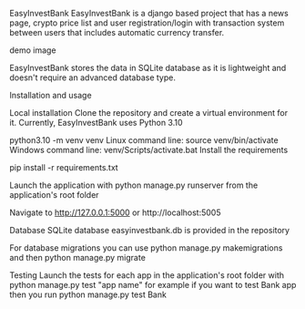 EasyInvestBank
EasyInvestBank is a django based project that has a news page, crypto price list and user registration/login with transaction system
between users that includes automatic currency transfer.

demo image

EasyInvestBank stores the data in SQLite database as it is lightweight and doesn't require an advanced database type.


Installation and usage


Local installation
Clone the repository and create a virtual environment for it. Currently, EasyInvestBank uses Python 3.10

python3.10 -m venv venv
Linux command line: source venv/bin/activate
Windows command line: venv/Scripts/activate.bat
Install the requirements

pip install -r requirements.txt

Launch the application with python manage.py runserver from the application's root folder

Navigate to http://127.0.0.1:5000 or http://localhost:5005


Database
SQLite database easyinvestbank.db is provided in the repository

For database migrations you can use python manage.py makemigrations and then python manage.py migrate


Testing
Launch the tests for each app in the application's root folder with python manage.py test "app name"
for example if you want to test Bank app then you run python manage.py test Bank